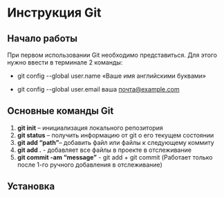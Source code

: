 # Инструкция Git

## Начало работы

При первом использовании Git необходимо представиться.  Для этого нужно ввести в терминале 2 команды:

* git config --global user.name «Ваше имя английскими буквами»  

* git config --global user.email ваша почта@example.com

## Основные команды Git

1. **git init** – инициализация локального репозитория
2. **git status** – получить информацию от git о его текущем состоянии
3. **git add “path”**– добавить файл или файлы к следующему коммиту
3. **git add .** - добавляет все файлы в проекте в отслеживание
4. **git commit -am “message”** - git add + git commit (Работает только после 1-го ручного добавления в отслеживание)

## Установка

